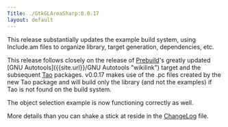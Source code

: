 ```yaml
---
Title: ./GtkGLAreaSharp:0.0.17
layout: default
---
```


This release substantially updates the example build system, using
Include.am files to organize library, target generation, dependencies,
etc.

This release follows closely on the release of
[Prebuild]({{site.url}}/Prebuild "wikilink")'s greatly updated [GNU
Autotools]({{site.url}}/GNU Autotools "wikilink") target and the subsequent
[Tao]({{site.url}}/Tao "wikilink") packages. v0.0.17 makes use of the .pc files
created by the new Tao package and will build only the library (and not
the examples) if Tao is not found on the build system.

The object selection example is now functioning correctly as well.

More details than you can shake a stick at reside in the
[ChangeLog](http://anonsvn.mono-project.com/source/trunk/gtkglarea-sharp/ChangeLog)
file.

